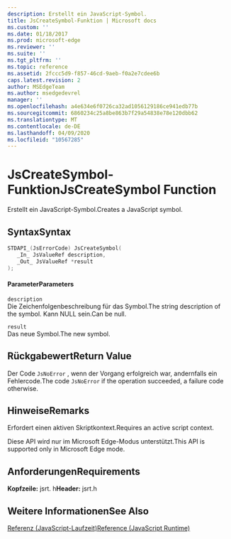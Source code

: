 ```yaml
---
description: Erstellt ein JavaScript-Symbol.
title: JsCreateSymbol-Funktion | Microsoft docs
ms.custom: ''
ms.date: 01/18/2017
ms.prod: microsoft-edge
ms.reviewer: ''
ms.suite: ''
ms.tgt_pltfrm: ''
ms.topic: reference
ms.assetid: 2fccc5d9-f857-46cd-9aeb-f0a2e7cdee6b
caps.latest.revision: 2
author: MSEdgeTeam
ms.author: msedgedevrel
manager: ''
ms.openlocfilehash: a4e634e6f0726ca32ad1056129186ce941edb77b
ms.sourcegitcommit: 6860234c25a8be863b7f29a54838e78e120dbb62
ms.translationtype: MT
ms.contentlocale: de-DE
ms.lasthandoff: 04/09/2020
ms.locfileid: "10567285"
---
```

# <span data-ttu-id="50e34-103">JsCreateSymbol-Funktion</span><span class="sxs-lookup"><span data-stu-id="50e34-103">JsCreateSymbol Function</span></span>
<span data-ttu-id="50e34-104">Erstellt ein JavaScript-Symbol.</span><span class="sxs-lookup"><span data-stu-id="50e34-104">Creates a JavaScript symbol.</span></span>
  
## <span data-ttu-id="50e34-105">Syntax</span><span class="sxs-lookup"><span data-stu-id="50e34-105">Syntax</span></span>  
  
```cpp  
STDAPI_(JsErrorCode) JsCreateSymbol(  
   _In_ JsValueRef description,  
   _Out_ JsValueRef *result  
);  
```  
  
#### <span data-ttu-id="50e34-106">Parameter</span><span class="sxs-lookup"><span data-stu-id="50e34-106">Parameters</span></span>  
 `description`  
 <span data-ttu-id="50e34-107">Die Zeichenfolgenbeschreibung für das Symbol.</span><span class="sxs-lookup"><span data-stu-id="50e34-107">The string description of the symbol.</span></span> <span data-ttu-id="50e34-108">Kann NULL sein.</span><span class="sxs-lookup"><span data-stu-id="50e34-108">Can be null.</span></span>  
  
 `result`  
 <span data-ttu-id="50e34-109">Das neue Symbol.</span><span class="sxs-lookup"><span data-stu-id="50e34-109">The new symbol.</span></span>  
  
## <span data-ttu-id="50e34-110">Rückgabewert</span><span class="sxs-lookup"><span data-stu-id="50e34-110">Return Value</span></span>  
 <span data-ttu-id="50e34-111">Der Code `JsNoError` , wenn der Vorgang erfolgreich war, andernfalls ein Fehlercode.</span><span class="sxs-lookup"><span data-stu-id="50e34-111">The code `JsNoError` if the operation succeeded, a failure code otherwise.</span></span>  
  
## <span data-ttu-id="50e34-112">Hinweise</span><span class="sxs-lookup"><span data-stu-id="50e34-112">Remarks</span></span>  
 <span data-ttu-id="50e34-113">Erfordert einen aktiven Skriptkontext.</span><span class="sxs-lookup"><span data-stu-id="50e34-113">Requires an active script context.</span></span>  
  
 <span data-ttu-id="50e34-114">Diese API wird nur im Microsoft Edge-Modus unterstützt.</span><span class="sxs-lookup"><span data-stu-id="50e34-114">This API is supported only in Microsoft Edge mode.</span></span>  
  
## <span data-ttu-id="50e34-115">Anforderungen</span><span class="sxs-lookup"><span data-stu-id="50e34-115">Requirements</span></span>  
 <span data-ttu-id="50e34-116">**Kopfzeile:** jsrt. h</span><span class="sxs-lookup"><span data-stu-id="50e34-116">**Header:** jsrt.h</span></span>  
  
## <span data-ttu-id="50e34-117">Weitere Informationen</span><span class="sxs-lookup"><span data-stu-id="50e34-117">See Also</span></span>  
 [<span data-ttu-id="50e34-118">Referenz (JavaScript-Laufzeit)</span><span class="sxs-lookup"><span data-stu-id="50e34-118">Reference (JavaScript Runtime)</span></span>](../chakra-hosting/reference-javascript-runtime.md)